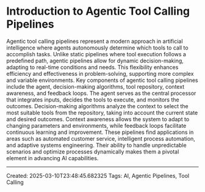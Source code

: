 # Introduction to Agentic Tool Calling Pipelines

Agentic tool calling pipelines represent a modern approach in artificial intelligence where agents autonomously determine which tools to call to accomplish tasks. Unlike static pipelines where tool execution follows a predefined path, agentic pipelines allow for dynamic decision-making, adapting to real-time conditions and needs. This flexibility enhances efficiency and effectiveness in problem-solving, supporting more complex and variable environments. Key components of agentic tool calling pipelines include the agent, decision-making algorithms, tool repository, context awareness, and feedback loops. The agent serves as the central processor that integrates inputs, decides the tools to execute, and monitors the outcomes. Decision-making algorithms analyze the context to select the most suitable tools from the repository, taking into account the current state and desired outcomes. Context awareness allows the system to adapt to changing parameters and environments, while feedback loops facilitate continuous learning and improvement. These pipelines find applications in areas such as automated customer service, intelligent process automation, and adaptive systems engineering. Their ability to handle unpredictable scenarios and optimize processes dynamically makes them a pivotal element in advancing AI capabilities.

---
Created: 2025-03-10T23:48:45.682325
Tags: AI, Agentic Pipelines, Tool Calling
